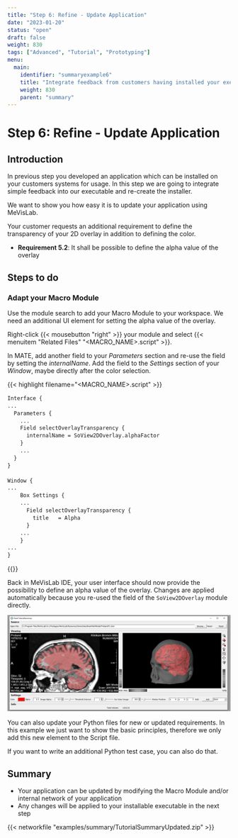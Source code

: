 ```yaml
---
title: "Step 6: Refine - Update Application"
date: "2023-01-20"
status: "open"
draft: false
weight: 830
tags: ["Advanced", "Tutorial", "Prototyping"]
menu: 
  main:
    identifier: "summaryexample6"
    title: "Integrate feedback from customers having installed your executable and adapt your test cases from Example 4."
    weight: 830
    parent: "summary"
---
```

# Step 6: Refine - Update Application
## Introduction
In previous step you developed an application which can be installed on your customers systems for usage. In this step we are going to integrate simple feedback into our executable and re-create the installer.

We want to show you how easy it is to update your application using MeVisLab.

Your customer requests an additional requirement to define the transparency of your 2D overlay in addition to defining the color.
* **Requirement 5.2**: It shall be possible to define the alpha value of the overlay

## Steps to do
### Adapt your Macro Module
Use the module search to add your Macro Module to your workspace. We need an additional UI element for setting the alpha value of the overlay.

Right-click {{< mousebutton "right" >}} your module and select {{< menuitem "Related Files" "<MACRO_NAME>.script" >}}.

In MATE, add another field to your *Parameters* section and re-use the field by setting the *internalName*. Add the field to the *Settings* section of your *Window*, maybe directly after the color selection.

{{< highlight filename="<MACRO_NAME>.script" >}}
```Stan
Interface {
...
  Parameters {
    ...
    Field selectOverlayTransparency {
      internalName = SoView2DOverlay.alphaFactor
    }
    ...
  }
}

Window {
...
    Box Settings {
    ...
      Field selectOverlayTransparency {
        title   = Alpha
      }
    ...
    }
...
}
```
{{</highlight>}}

Back in MeVisLab IDE, your user interface should now provide the possibility to define an alpha value of the overlay. Changes are applied automatically because you re-used the field of the `SoView2DOverlay` module directly.

![Updated User Interface](/images/tutorials/summary/Example6_1.png "Updated User Interface")

You can also update your Python files for new or updated requirements. In this example we just want to show the basic principles, therefore we only add this new element to the Script file.

If you want to write an additional Python test case, you can also do that.

## Summary
* Your application can be updated by modifying the Macro Module and/or internal network of your application
* Any changes will be applied to your installable executable in the next step

{{< networkfile "examples/summary/TutorialSummaryUpdated.zip" >}}
